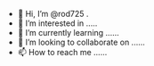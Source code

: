 - 👋 Hi, I’m @rod725 .
- 👀 I’m interested in .....
- 🌱 I’m currently learning ......
- 💞️ I’m looking to collaborate on ......
- 📫 How to reach me ......

<!---
rod725/rod725 is a ✨ special ✨ repository because its `README.md` (this file) appears on your GitHub profile.
You can click the Preview link to take a look at your changes.
--->

